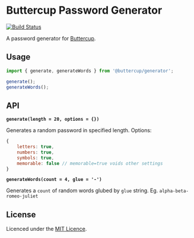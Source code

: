 # Buttercup Password Generator 

[![Build Status](https://travis-ci.org/buttercup/buttercup-generator.svg?branch=master)](https://travis-ci.org/buttercup/buttercup-generator)

A password generator for [Buttercup](https://github.com/buttercup/buttercup-desktop).

## Usage

``` js
import { generate, generateWords } from '@buttercup/generator';

generate();
generateWords();
```

## API

**`generate(length = 20, options = {})`**

Generates a random password in specified length. Options:

``` js
{
    letters: true,
    numbers: true,
    symbols: true,
    memorable: false // memorable=true voids other settings
}
```

**`generateWords(count = 4, glue = '-')`**

Generates a `count` of random words glubed by `glue` string. Eg. `alpha-beta-romeo-juliet`

## License

Licenced under the [MIT Licence](LICENSE).
